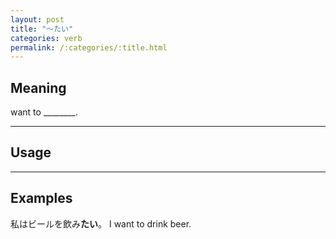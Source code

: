 ```yaml
---
layout: post
title: "〜たい"
categories: verb
permalink: /:categories/:title.html
---
```


## Meaning

want to ________.

---

## Usage

---

## Examples

私はビールを飲み**たい**。
I want to drink beer.
